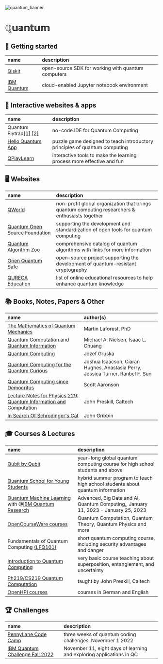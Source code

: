 ![quantum_banner](https://user-images.githubusercontent.com/95103224/196238693-cbbf73a3-4b01-4a9c-98f7-a4a8de7cc52a.gif)

# ℚ𝕦𝕒𝕟𝕥𝕦𝕞

## :feet: Getting started

| name | description |
|:---------------------------------------|:--------------------------------------------------|
| <a href = "https://qiskit.org " alt = "[qiskit.org]">Qiskit</a>| open-source SDK for working with quantum computers|
| <a href="https://lab.quantum-computing.ibm.com" alt = "lab.quantum-computing.ibm.com">IBM Quantum</a> | cloud-enabled Jupyter notebook environment        |

## :jigsaw: Interactive websites & apps

| name | description |
|:------------------------------|:-----------|
| Quantum Flytrap<a href= "https://quantumflytrap.com" alt= "[quantumflytrap.com]">[1]</a> <a href= "https://lab.quantumflytrap.com" alt = "[lab.quantumflytrap.com]">[2]</a> | no-code IDE for Quantum Computing |
| <a href = "https://helloquantum.mybluemix.net" alt = "[helloquantum.mybluemix.net]">Hello Quantum App</a> | puzzle game designed to teach introductory principles of quantum computing |
| <a href="https://qplaylearn.com" alt = "[qplaylearn.com]">QPlayLearn</a> | interactive tools to make the learning process more effective and fun |

## :desktop_computer: Websites

| name | description |
|:--------------|:-----------|
| <a href="https://qworld.net" alt="[qworld.net]">QWorld</a>  | non-profit global organization that brings quantum computing researchers & enthusiasts together |
| <a href = "https://qosf.org" alt = "[qosf.org]">Quantum Open Source Foundation</a> | supporting the development and standardization of open tools for quantum computing |
| <a href = "https://quantumalgorithmzoo.org/" alt="[quantumalgorithmzoo.org]">Quantum Algorithm Zoo</a> | comprehensive catalog of quantum algorithms with links for more information |
| <a href = "https://openquantumsafe.org/" alt = "[openquantumsafe.org]">Open Quantum Safe</a> | open-source project supporting the development of quantum-resistant cryptography |
| <a href= "https://qureca.com/education/" alt = "[qureca.com/education/]">QURECA Education</a> | list of online educational resources to help enhance quantum knowledge |

## :books: Books, Notes, Papers & Other

| name                                 | author(s)          |
|:-------------------------------------|:-------------------|
| <a href = "http://www.stat.ucla.edu/~ywu/linear.pdf" alt = "[www.stat.ucla.edu/~ywu/linear.pdf]">The Mathematics of Quantum Mechanics</a>| Martin Laforest, PhD |
| <a href = "https://csis.pace.edu/~ctappert/cs837-19spring/QC-textbook.pdf" alt = "[csis.pace.edu/~ctappert/cs837-19spring/QC-textbook.pdf]">Quantum Computation and Quantum Information</a>| Michael A. Nielsen, Isaac L. Chuang |
| <a href = "https://www.fi.muni.cz/usr/gruska/qbook1.pdf" alt = "[www.fi.muni.cz/usr/gruska/qbook1.pdf]">Quantum Computing</a>             |         Jozef Gruska |
| <a href = "https://library.oapen.org/bitstream/id/bbd21fd2-1c26-4467-98e7-e20519f2185f/9783030616014.pdf" alt ="[library.oapen.org/bitstream/id/bbd21fd2-1c26-4467-98e7-e20519f2185f/9783030616014.pdf]">Quantum Computing for the Quantum Curious</a> | Joshua Isaacson, Ciaran Hughes, Anastasia Perry, Jessica Turner, Ranbel F. Sun |
| <a href = "https://github.com/dmvaldman/library/blob/master/computer%20science/Aaronson%20-%20Quantum%20Computing%20Since%20Democritus.pdf" alt = "[github.com/dmvaldman/library/blob/master/computer%20science/Aaronson%20-%20Quantum%20Computing%20Since%20Democritus.pdf]">Quantum Computing since Democritus</a> | Scott Aaronson |
| <a href = "https://www.lorentz.leidenuniv.nl/quantumcomputers/literature/preskill_1_to_6.pdf" alt = "[www.lorentz.leidenuniv.nl/quantumcomputers/literature/preskill_1_to_6.pdf]">Lecture Notes for Physics 229: Quantum Information and Computation | John Preskill, Caltech |
| <a href = "http://webéducation.com/wp-content/uploads/2018/07/In-Search-of-Schr%C3%B6dingers-Cat.pdf" alt = "[webéducation.com/wp-content/uploads/2018/07/In-Search-of-Schr%C3%B6dingers-Cat.pdf]">In Search Of Schrodinger's Cat</a> | John Gribbin |

## :mortar_board: Courses & Lectures

| name           | description                                                                  |
|:---------------|:-----------------------------------------------------------------------------|
| <a href="https://www.qubitbyqubit.org" alt = "[qubitbyqubit.org]">Qubit by Qubit</a> | year-long global quantum computing course for high school students and above |
| <a href = "https://uwaterloo.ca/institute-for-quantum-computing/qsys" alt = "[uwaterloo.ca/institute-for-quantum-computing/qsys]">Quantum School for Young Students</a> | hybrid summer program to teach high school students about quantum information |
| <a href = "https://open.hpi.de/courses/qc-machineLearning2023" alt = "[open.hpi.de/courses/qc-machineLearning2023]">Quantum Machine Learning</a> with @[IBM Quantum Research](https://research.ibm.com/quantum-computing) | Advanced, Big Data and AI, Quantum Computing,, January 11, 2023 - January 25, 2023 |
| <a href ="https://ocw.mit.edu/search/?q=quantum+computing" alt = "[ocw.mit.edu/search/?q=quantum+computing]">OpenCourseWare courses</a> | Quantum Computation, Quantum Theory, Quantum Physics and more |
| Fundamentals of Quantum Computing <a href = "https://trainingportal.linuxfoundation.org/learn/course/fundamentals-of-quantum-computing-lfq101/understanding-quantum-computing/overview-of-technology" alt = "[trainingportal.linuxfoundation.org/learn/course/fundamentals-of-quantum-computing-lfq101]">(LFQ101)</a> | short quantum computing course, including security advantages and danger |
| <a href = "https://cognitiveclass.ai/courses/course-v1:IBM+QC0101EN+v1" alt="[cognitiveclass.ai]">Introduction to Quantum Computing</a> | very basic course teaching about superposition, entanglement, and uncertainty |
| <a href="http://theory.caltech.edu/~preskill/ph219/ph219_2021-22.html" alt = "[theory.caltech.edu/~preskill/ph219/ph219_2021-22.html]">Ph219/CS219 Quantum Computation</a> | taught by John Preskill, Caltech |
| <a href="https://open.hpi.de/courses?q=&channel=&lang=&topic=Quantum+Computing&level=" alt = "[https://open.hpi.de/courses]">OpenHPI courses</a> | courses in German and English |

## :trophy: Challenges
| name                | description                                               |
|:--------------------|:----------------------------------------------------------|
| <a href="https://codecamp.xanadu.ai" alt = "[codecamp.xanadu.ai]">PennyLane Code Camp</a> | three weeks of quantum coding challenges, November 1 2022 |
| <a href= "https://research.ibm.com/blog/quantum-challenge-fall-2022" alt = "[research.ibm.com/blog/quantum-challenge-fall-2022]">IBM Quantum Challenge Fall 2022</a>  | November 11, eight days of learning and exploring applications in QC |
